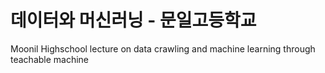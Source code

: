 # 데이터와 머신러닝 - 문일고등학교
Moonil Highschool lecture on data crawling and machine learning through teachable machine

